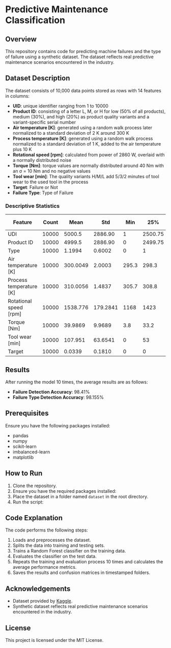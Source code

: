 
# Predictive Maintenance Classification

## Overview
This repository contains code for predicting machine failures and the type of failure using a synthetic dataset. The dataset reflects real predictive maintenance scenarios encountered in the industry.

## Dataset Description
The dataset consists of 10,000 data points stored as rows with 14 features in columns:

- **UID**: unique identifier ranging from 1 to 10000
- **Product ID**: consisting of a letter L, M, or H for low (50% of all products), medium (30%), and high (20%) as product quality variants and a variant-specific serial number
- **Air temperature [K]**: generated using a random walk process later normalized to a standard deviation of 2 K around 300 K
- **Process temperature [K]**: generated using a random walk process normalized to a standard deviation of 1 K, added to the air temperature plus 10 K
- **Rotational speed [rpm]**: calculated from power of 2860 W, overlaid with a normally distributed noise
- **Torque [Nm]**: torque values are normally distributed around 40 Nm with an σ = 10 Nm and no negative values
- **Tool wear [min]**: The quality variants H/M/L add 5/3/2 minutes of tool wear to the used tool in the process
- **Target**: Failure or Not
- **Failure Type**: Type of Failure

### Descriptive Statistics
| Feature               | Count  | Mean     | Std       | Min   | 25%   | 50%   | 75%   | Max   | Null Count |
|-----------------------|--------|----------|-----------|-------|-------|-------|-------|-------|------------|
| UDI                   | 10000  | 5000.5   | 2886.90   | 1     | 2500.75 | 5000.5 | 7500.25 | 10000 | 0          |
| Product ID            | 10000  | 4999.5   | 2886.90   | 0     | 2499.75 | 4999.5 | 7499.25 | 9999  | 0          |
| Type                  | 10000  | 1.1994   | 0.6002    | 0     | 1     | 1     | 2     | 2     | 0          |
| Air temperature [K]   | 10000  | 300.0049 | 2.0003    | 295.3 | 298.3 | 300.1 | 301.5 | 304.5 | 0          |
| Process temperature [K] | 10000  | 310.0056 | 1.4837    | 305.7 | 308.8 | 310.1 | 311.1 | 313.8 | 0          |
| Rotational speed [rpm] | 10000  | 1538.776 | 179.2841  | 1168  | 1423  | 1503  | 1612  | 2886  | 0          |
| Torque [Nm]           | 10000  | 39.9869  | 9.9689    | 3.8   | 33.2  | 40.1  | 46.8  | 76.6  | 0          |
| Tool wear [min]       | 10000  | 107.951  | 63.6541   | 0     | 53    | 108   | 162   | 253   | 0          |
| Target                | 10000  | 0.0339   | 0.1810    | 0     | 0     | 0     | 0     | 1     | 0          |

## Results
After running the model 10 times, the average results are as follows:

- **Failure Detection Accuracy**: 98.41%
- **Failure Type Detection Accuracy**: 98.155%

## Prerequisites

Ensure you have the following packages installed:

- pandas
- numpy
- scikit-learn
- imbalanced-learn
- matplotlib
## How to Run
1. Clone the repository.
2. Ensure you have the required packages installed:
3. Place the dataset in a folder named `dataset` in the root directory.
4. Run the script:
## Code Explanation
The code performs the following steps:
1. Loads and preprocesses the dataset.
2. Splits the data into training and testing sets.
3. Trains a Random Forest classifier on the training data.
4. Evaluates the classifier on the test data.
5. Repeats the training and evaluation process 10 times and calculates the average performance metrics.
6. Saves the results and confusion matrices in timestamped folders.

## Acknowledgements
- Dataset provided by [Kaggle](https://www.kaggle.com/datasets/shivamb/machine-predictive-maintenance-classification/data).
- Synthetic dataset reflects real predictive maintenance scenarios encountered in the industry.

## License
This project is licensed under the MIT License.
